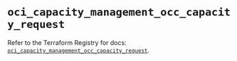 # `oci_capacity_management_occ_capacity_request`

Refer to the Terraform Registry for docs: [`oci_capacity_management_occ_capacity_request`](https://registry.terraform.io/providers/hashicorp/oci/7.19.0/docs/resources/capacity_management_occ_capacity_request).
